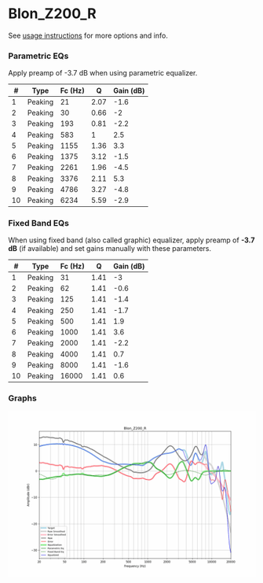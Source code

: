 # Blon_Z200_R
See [usage instructions](https://github.com/jaakkopasanen/AutoEq#usage) for more options and info.

### Parametric EQs
Apply preamp of -3.7 dB when using parametric equalizer.

|   # | Type    |   Fc (Hz) |    Q |   Gain (dB) |
|-----|---------|-----------|------|-------------|
|   1 | Peaking |        21 | 2.07 |        -1.6 |
|   2 | Peaking |        30 | 0.66 |        -2   |
|   3 | Peaking |       193 | 0.81 |        -2.2 |
|   4 | Peaking |       583 | 1    |         2.5 |
|   5 | Peaking |      1155 | 1.36 |         3.3 |
|   6 | Peaking |      1375 | 3.12 |        -1.5 |
|   7 | Peaking |      2261 | 1.96 |        -4.5 |
|   8 | Peaking |      3376 | 2.11 |         5.3 |
|   9 | Peaking |      4786 | 3.27 |        -4.8 |
|  10 | Peaking |      6234 | 5.59 |        -2.9 |

### Fixed Band EQs
When using fixed band (also called graphic) equalizer, apply preamp of **-3.7 dB** (if available) and set gains manually with these parameters.

|   # | Type    |   Fc (Hz) |    Q |   Gain (dB) |
|-----|---------|-----------|------|-------------|
|   1 | Peaking |        31 | 1.41 |        -3   |
|   2 | Peaking |        62 | 1.41 |        -0.6 |
|   3 | Peaking |       125 | 1.41 |        -1.4 |
|   4 | Peaking |       250 | 1.41 |        -1.7 |
|   5 | Peaking |       500 | 1.41 |         1.9 |
|   6 | Peaking |      1000 | 1.41 |         3.6 |
|   7 | Peaking |      2000 | 1.41 |        -2.2 |
|   8 | Peaking |      4000 | 1.41 |         0.7 |
|   9 | Peaking |      8000 | 1.41 |        -1.6 |
|  10 | Peaking |     16000 | 1.41 |         0.6 |

### Graphs
![](./Blon_Z200_R.png)
